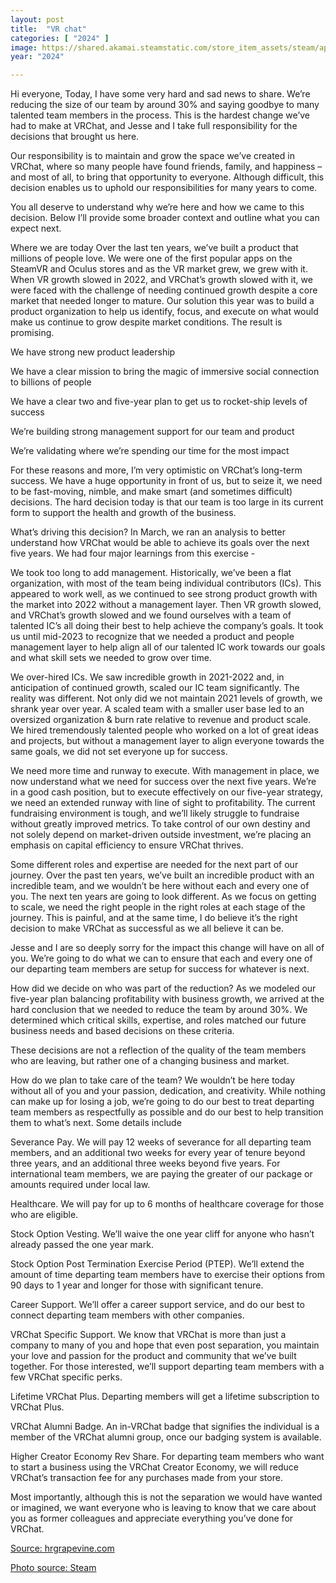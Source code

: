 ```yaml
---
layout: post
title:  "VR chat"
categories: [ "2024" ]
image: https://shared.akamai.steamstatic.com/store_item_assets/steam/apps/438100/capsule_616x353.jpg?t=1716410593
year: "2024"

---
```


Hi everyone, Today, I have some very hard and sad news to share. We’re reducing the size of our team by around 30% and saying goodbye to many talented team members in the process. This is the hardest change we’ve had to make at VRChat, and Jesse and I take full responsibility for the decisions that brought us here.

Our responsibility is to maintain and grow the space we’ve created in VRChat, where so many people have found friends, family, and happiness – and most of all, to bring that opportunity to everyone. Although difficult, this decision enables us to uphold our responsibilities for many years to come.

You all deserve to understand why we’re here and how we came to this decision. Below I’ll provide some broader context and outline what you can expect next.

Where we are today
Over the last ten years, we’ve built a product that millions of people love. We were one of the first popular apps on the SteamVR and Oculus stores and as the VR market grew, we grew with it. When VR growth slowed in 2022, and VRChat’s growth slowed with it, we were faced with the challenge of needing continued growth despite a core market that needed longer to mature. Our solution this year was to build a product organization to help us identify, focus, and execute on what would make us continue to grow despite market conditions. The result is promising.

We have strong new product leadership

We have a clear mission to bring the magic of immersive social connection to billions of people

We have a clear two and five-year plan to get us to rocket-ship levels of success

We’re building strong management support for our team and product

We’re validating where we’re spending our time for the most impact

For these reasons and more, I’m very optimistic on VRChat’s long-term success. We have a huge opportunity in front of us, but to seize it, we need to be fast-moving, nimble, and make smart (and sometimes difficult) decisions. The hard decision today is that our team is too large in its current form to support the health and growth of the business.

What’s driving this decision?
In March, we ran an analysis to better understand how VRChat would be able to achieve its goals over the next five years. We had four major learnings from this exercise -

We took too long to add management. Historically, we’ve been a flat organization, with most of the team being individual contributors (ICs). This appeared to work well, as we continued to see strong product growth with the market into 2022 without a management layer. Then VR growth slowed, and VRChat’s growth slowed and we found ourselves with a team of talented IC’s all doing their best to help achieve the company’s goals. It took us until mid-2023 to recognize that we needed a product and people management layer to help align all of our talented IC work towards our goals and what skill sets we needed to grow over time.

We over-hired ICs. We saw incredible growth in 2021-2022 and, in anticipation of continued growth, scaled our IC team significantly. The reality was different. Not only did we not maintain 2021 levels of growth, we shrank year over year. A scaled team with a smaller user base led to an oversized organization & burn rate relative to revenue and product scale. We hired tremendously talented people who worked on a lot of great ideas and projects, but without a management layer to align everyone towards the same goals, we did not set everyone up for success.

We need more time and runway to execute. With management in place, we now understand what we need for success over the next five years. We’re in a good cash position, but to execute effectively on our five-year strategy, we need an extended runway with line of sight to profitability. The current fundraising environment is tough, and we’ll likely struggle to fundraise without greatly improved metrics. To take control of our own destiny and not solely depend on market-driven outside investment, we’re placing an emphasis on capital efficiency to ensure VRChat thrives.

Some different roles and expertise are needed for the next part of our journey. Over the past ten years, we’ve built an incredible product with an incredible team, and we wouldn’t be here without each and every one of you. The next ten years are going to look different. As we focus on getting to scale, we need the right people in the right roles at each stage of the journey. This is painful, and at the same time, I do believe it’s the right decision to make VRChat as successful as we all believe it can be.

Jesse and I are so deeply sorry for the impact this change will have on all of you. We’re going to do what we can to ensure that each and every one of our departing team members are setup for success for whatever is next.

How did we decide on who was part of the reduction?
As we modeled our five-year plan balancing profitability with business growth, we arrived at the hard conclusion that we needed to reduce the team by around 30%. We determined which critical skills, expertise, and roles matched our future business needs and based decisions on these criteria.

These decisions are not a reflection of the quality of the team members who are leaving, but rather one of a changing business and market.

How do we plan to take care of the team?
We wouldn’t be here today without all of you and your passion, dedication, and creativity. While nothing can make up for losing a job, we’re going to do our best to treat departing team members as respectfully as possible and do our best to help transition them to what’s next. Some details include

Severance Pay. We will pay 12 weeks of severance for all departing team members, and an additional two weeks for every year of tenure beyond three years, and an additional three weeks beyond five years. For international team members, we are paying the greater of our package or amounts required under local law.

Healthcare. We will pay for up to 6 months of healthcare coverage for those who are eligible.

Stock Option Vesting. We’ll waive the one year cliff for anyone who hasn’t already passed the one year mark.

Stock Option Post Termination Exercise Period (PTEP). We’ll extend the amount of time departing team members have to exercise their options from 90 days to 1 year and longer for those with significant tenure.

Career Support. We’ll offer a career support service, and do our best to connect departing team members with other companies.

VRChat Specific Support. We know that VRChat is more than just a company to many of you and hope that even post separation, you maintain your love and passion for the product and community that we’ve built together. For those interested, we’ll support departing team members with a few VRChat specific perks.

Lifetime VRChat Plus. Departing members will get a lifetime subscription to VRChat Plus.

VRChat Alumni Badge. An in-VRChat badge that signifies the individual is a member of the VRChat alumni group, once our badging system is available.

Higher Creator Economy Rev Share. For departing team members who want to start a business using the VRChat Creator Economy, we will reduce VRChat’s transaction fee for any purchases made from your store.

Most importantly, although this is not the separation we would have wanted or imagined, we want everyone who is leaving to know that we care about you as former colleagues and appreciate everything you’ve done for VRChat.

[Source: hrgrapevine.com](https://www.hrgrapevine.com/us/content/article/2024-06-04-microsoft-announces-up-to-1500-layoffs-leaked-memo-blames-ai-wave)

[Photo source: Steam](https://store.steampowered.com/app/438100/VRChat/)
